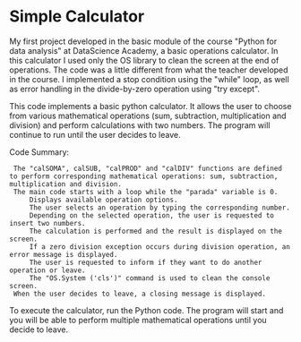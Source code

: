 # Simple Calculator
My first project developed in the basic module of the course "Python for data analysis" at DataScience Academy, a basic operations calculator.
In this calculator I used only the OS library to clean the screen at the end of operations.
The code was a little different from what the teacher developed in the course.
I implemented a stop condition using the "while" loop, as well as error handling in the divide-by-zero operation using "try except".

This code implements a basic python calculator. It allows the user to choose from various mathematical operations (sum, subtraction, multiplication and division) and perform calculations with two numbers. The program will continue to run until the user decides to leave.

Code Summary:

     The "calSOMA", calSUB, "calPROD" and "calDIV" functions are defined to perform corresponding mathematical operations: sum, subtraction, multiplication and division.
     The main code starts with a loop while the "parada" variable is 0.
         Displays available operation options.
         The user selects an operation by typing the corresponding number.
         Depending on the selected operation, the user is requested to insert two numbers.
         The calculation is performed and the result is displayed on the screen.
         If a zero division exception occurs during division operation, an error message is displayed.
         The user is requested to inform if they want to do another operation or leave.
         The "OS.System ('cls')" command is used to clean the console screen.
     When the user decides to leave, a closing message is displayed.

To execute the calculator, run the Python code. The program will start and you will be able to perform multiple mathematical operations until you decide to leave.
